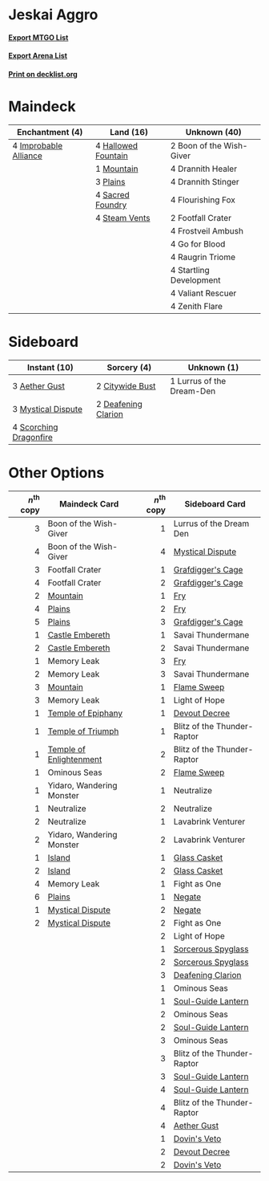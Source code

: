 # Jeskai Aggro

#### [Export MTGO List](../collection/Jeskai%20Aggro/Jeskai%20Aggro.txt)
#### [Export Arena List](../collection/Jeskai%20Aggro/Jeskai%20Aggro_arena.txt)
#### [Print on decklist.org](http://decklist.org/?deckmain=2%09Boon%20of%20the%20Wish-Giver%0A4%09Drannith%20Healer%0A4%09Drannith%20Stinger%0A4%09Flourishing%20Fox%0A2%09Footfall%20Crater%0A4%09Frostveil%20Ambush%0A4%09Go%20for%20Blood%0A4%09Hallowed%20Fountain%0A4%09Improbable%20Alliance%0A1%09Mountain%0A3%09Plains%0A4%09Raugrin%20Triome%0A4%09Sacred%20Foundry%0A4%09Startling%20Development%0A4%09Steam%20Vents%0A4%09Valiant%20Rescuer%0A4%09Zenith%20Flare&deckside=3%09Aether%20Gust%0A2%09Citywide%20Bust%0A2%09Deafening%20Clarion%0A1%09Lurrus%20of%20the%20Dream-Den%0A3%09Mystical%20Dispute%0A4%09Scorching%20Dragonfire)
# Maindeck

|                                        Enchantment (4)                                         |                                          Land (16)                                          |      Unknown (40)      |
|------------------------------------------------------------------------------------------------|---------------------------------------------------------------------------------------------|------------------------|
|4 [Improbable Alliance](http://gatherer.wizards.com/Pages/Card/Details.aspx?multiverseid=473155)|4 [Hallowed Fountain](http://gatherer.wizards.com/Pages/Card/Details.aspx?multiverseid=97071)|2 Boon of the Wish-Giver|
|                                                                                                |1 [Mountain](http://gatherer.wizards.com/Pages/Card/Details.aspx?multiverseid=439859)        |4 Drannith Healer       |
|                                                                                                |3 [Plains](http://gatherer.wizards.com/Pages/Card/Details.aspx?multiverseid=439856)          |4 Drannith Stinger      |
|                                                                                                |4 [Sacred Foundry](http://gatherer.wizards.com/Pages/Card/Details.aspx?multiverseid=405106)  |4 Flourishing Fox       |
|                                                                                                |4 [Steam Vents](http://gatherer.wizards.com/Pages/Card/Details.aspx?multiverseid=405109)     |2 Footfall Crater       |
|                                                                                                |                                                                                             |4 Frostveil Ambush      |
|                                                                                                |                                                                                             |4 Go for Blood          |
|                                                                                                |                                                                                             |4 Raugrin Triome        |
|                                                                                                |                                                                                             |4 Startling Development |
|                                                                                                |                                                                                             |4 Valiant Rescuer       |
|                                                                                                |                                                                                             |4 Zenith Flare          |


# Sideboard

|                                          Instant (10)                                           |                                         Sorcery (4)                                          |       Unknown (1)       |
|-------------------------------------------------------------------------------------------------|----------------------------------------------------------------------------------------------|-------------------------|
|3 [Aether Gust](http://gatherer.wizards.com/Pages/Card/Details.aspx?multiverseid=466796)         |2 [Citywide Bust](http://gatherer.wizards.com/Pages/Card/Details.aspx?multiverseid=452754)    |1 Lurrus of the Dream-Den|
|3 [Mystical Dispute](http://gatherer.wizards.com/Pages/Card/Details.aspx?multiverseid=473020)    |2 [Deafening Clarion](http://gatherer.wizards.com/Pages/Card/Details.aspx?multiverseid=452915)|                         |
|4 [Scorching Dragonfire](http://gatherer.wizards.com/Pages/Card/Details.aspx?multiverseid=473101)|                                                                                              |                         |


# Other Options

|*n*<sup>th</sup> copy|                                          Maindeck Card                                           |*n*<sup>th</sup> copy|                                       Sideboard Card                                        |
|--------------------:|--------------------------------------------------------------------------------------------------|--------------------:|---------------------------------------------------------------------------------------------|
|                    3|Boon of the Wish-Giver                                                                            |                    1|Lurrus of the Dream Den                                                                      |
|                    4|Boon of the Wish-Giver                                                                            |                    4|[Mystical Dispute](http://gatherer.wizards.com/Pages/Card/Details.aspx?multiverseid=473020)  |
|                    3|Footfall Crater                                                                                   |                    1|[Grafdigger's Cage](http://gatherer.wizards.com/Pages/Card/Details.aspx?multiverseid=278452) |
|                    4|Footfall Crater                                                                                   |                    2|[Grafdigger's Cage](http://gatherer.wizards.com/Pages/Card/Details.aspx?multiverseid=278452) |
|                    2|[Mountain](http://gatherer.wizards.com/Pages/Card/Details.aspx?multiverseid=439859)               |                    1|[Fry](http://gatherer.wizards.com/Pages/Card/Details.aspx?multiverseid=466894)               |
|                    4|[Plains](http://gatherer.wizards.com/Pages/Card/Details.aspx?multiverseid=439856)                 |                    2|[Fry](http://gatherer.wizards.com/Pages/Card/Details.aspx?multiverseid=466894)               |
|                    5|[Plains](http://gatherer.wizards.com/Pages/Card/Details.aspx?multiverseid=439856)                 |                    3|[Grafdigger's Cage](http://gatherer.wizards.com/Pages/Card/Details.aspx?multiverseid=278452) |
|                    1|[Castle Embereth](http://gatherer.wizards.com/Pages/Card/Details.aspx?multiverseid=473201)        |                    1|Savai Thundermane                                                                            |
|                    2|[Castle Embereth](http://gatherer.wizards.com/Pages/Card/Details.aspx?multiverseid=473201)        |                    2|Savai Thundermane                                                                            |
|                    1|Memory Leak                                                                                       |                    3|[Fry](http://gatherer.wizards.com/Pages/Card/Details.aspx?multiverseid=466894)               |
|                    2|Memory Leak                                                                                       |                    3|Savai Thundermane                                                                            |
|                    3|[Mountain](http://gatherer.wizards.com/Pages/Card/Details.aspx?multiverseid=439859)               |                    1|[Flame Sweep](http://gatherer.wizards.com/Pages/Card/Details.aspx?multiverseid=466893)       |
|                    3|Memory Leak                                                                                       |                    1|Light of Hope                                                                                |
|                    1|[Temple of Epiphany](http://gatherer.wizards.com/Pages/Card/Details.aspx?multiverseid=442808)     |                    1|[Devout Decree](http://gatherer.wizards.com/Pages/Card/Details.aspx?multiverseid=466767)     |
|                    1|[Temple of Triumph](http://gatherer.wizards.com/Pages/Card/Details.aspx?multiverseid=373560)      |                    1|Blitz of the Thunder-Raptor                                                                  |
|                    1|[Temple of Enlightenment](http://gatherer.wizards.com/Pages/Card/Details.aspx?multiverseid=378535)|                    2|Blitz of the Thunder-Raptor                                                                  |
|                    1|Ominous Seas                                                                                      |                    2|[Flame Sweep](http://gatherer.wizards.com/Pages/Card/Details.aspx?multiverseid=466893)       |
|                    1|Yidaro, Wandering Monster                                                                         |                    1|Neutralize                                                                                   |
|                    1|Neutralize                                                                                        |                    2|Neutralize                                                                                   |
|                    2|Neutralize                                                                                        |                    1|Lavabrink Venturer                                                                           |
|                    2|Yidaro, Wandering Monster                                                                         |                    2|Lavabrink Venturer                                                                           |
|                    1|[Island](http://gatherer.wizards.com/Pages/Card/Details.aspx?multiverseid=439857)                 |                    1|[Glass Casket](http://gatherer.wizards.com/Pages/Card/Details.aspx?multiverseid=472977)      |
|                    2|[Island](http://gatherer.wizards.com/Pages/Card/Details.aspx?multiverseid=439857)                 |                    2|[Glass Casket](http://gatherer.wizards.com/Pages/Card/Details.aspx?multiverseid=472977)      |
|                    4|Memory Leak                                                                                       |                    1|Fight as One                                                                                 |
|                    6|[Plains](http://gatherer.wizards.com/Pages/Card/Details.aspx?multiverseid=439856)                 |                    1|[Negate](http://gatherer.wizards.com/Pages/Card/Details.aspx?multiverseid=423707)            |
|                    1|[Mystical Dispute](http://gatherer.wizards.com/Pages/Card/Details.aspx?multiverseid=473020)       |                    2|[Negate](http://gatherer.wizards.com/Pages/Card/Details.aspx?multiverseid=423707)            |
|                    2|[Mystical Dispute](http://gatherer.wizards.com/Pages/Card/Details.aspx?multiverseid=473020)       |                    2|Fight as One                                                                                 |
|                     |                                                                                                  |                    2|Light of Hope                                                                                |
|                     |                                                                                                  |                    1|[Sorcerous Spyglass](http://gatherer.wizards.com/Pages/Card/Details.aspx?multiverseid=435407)|
|                     |                                                                                                  |                    2|[Sorcerous Spyglass](http://gatherer.wizards.com/Pages/Card/Details.aspx?multiverseid=435407)|
|                     |                                                                                                  |                    3|[Deafening Clarion](http://gatherer.wizards.com/Pages/Card/Details.aspx?multiverseid=452915) |
|                     |                                                                                                  |                    1|Ominous Seas                                                                                 |
|                     |                                                                                                  |                    1|[Soul-Guide Lantern](http://gatherer.wizards.com/Pages/Card/Details.aspx?multiverseid=476488)|
|                     |                                                                                                  |                    2|Ominous Seas                                                                                 |
|                     |                                                                                                  |                    2|[Soul-Guide Lantern](http://gatherer.wizards.com/Pages/Card/Details.aspx?multiverseid=476488)|
|                     |                                                                                                  |                    3|Ominous Seas                                                                                 |
|                     |                                                                                                  |                    3|Blitz of the Thunder-Raptor                                                                  |
|                     |                                                                                                  |                    3|[Soul-Guide Lantern](http://gatherer.wizards.com/Pages/Card/Details.aspx?multiverseid=476488)|
|                     |                                                                                                  |                    4|[Soul-Guide Lantern](http://gatherer.wizards.com/Pages/Card/Details.aspx?multiverseid=476488)|
|                     |                                                                                                  |                    4|Blitz of the Thunder-Raptor                                                                  |
|                     |                                                                                                  |                    4|[Aether Gust](http://gatherer.wizards.com/Pages/Card/Details.aspx?multiverseid=466796)       |
|                     |                                                                                                  |                    1|[Dovin's Veto](http://gatherer.wizards.com/Pages/Card/Details.aspx?multiverseid=461120)      |
|                     |                                                                                                  |                    2|[Devout Decree](http://gatherer.wizards.com/Pages/Card/Details.aspx?multiverseid=466767)     |
|                     |                                                                                                  |                    2|[Dovin's Veto](http://gatherer.wizards.com/Pages/Card/Details.aspx?multiverseid=461120)      |

